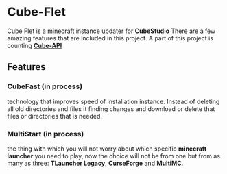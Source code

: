 # Cube-Flet
Cube Flet is a minecraft instance updater for <b>CubeStudio</b>
There are a few amazing features that are included in this project.
A part of this project is counting <a href="https://github.com/fadegor05/Cube-API"><b>Cube-API</b></a>

## Features
### CubeFast (in process)
technology that improves speed of installation instance. Instead of deleting all old directories and files it finding changes and download or delete that files or directories that is needed.
### MultiStart (in process)
the thing with which you will not worry about which specific <b>minecraft launcher</b> you need to play, now the choice will not be from one but from as many as three: <b>TLauncher Legacy</b>, <b>CurseForge</b> and <b>MultiMC</b>.
